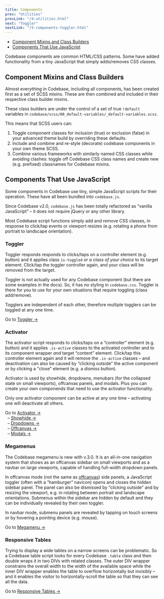 ```yaml
---
title: Components
prev: "Utilities"
prevLink: "/4-utilities.html"
next: "Toggler"
nextLink: "/5-components-toggler.html"
---
```


<div class="on-page-toc b-thin rounded mb-3e py-1e">
  <ul class="menu small">
    <li class="menu-item"><a href="#component-mixins-and-class-builders">Component Mixins and Class Builders</a></li>
    <li class="menu-item"><a href="#components-that-use-javascript">Components That Use JavaScript</a></li>
  </ul>
</div>

<p class="h4 thin">Codebase components are common HTML/CSS patterns. Some have added functionality from a tiny JavaScript that simply adds/removes CSS classes.</p>

## Component Mixins and Class Builders

Almost everything in Codebase, including all components, has been created first as a set of SCSS mixins. These are then combined and included in their respective class builder mixins.

These class builders are under the control of a set of true `!default` variables in `codebase/scss/00_default-variables/_default-variables.scss`.

This means that SCSS users can:

1. Toggle component classes for inclusion (true) or exclusion (false) in your advanced theme build by overriding these defaults.
2. Include and combine and re-style (decorate) codebase components in your own theme SCSS.
3. Combine various frameworks with similarly named CSS classes while avoiding clashes: toggle off Codebase CSS class names and create new (e.g. prefixed) classnames for Codebase mixins.

## Components That Use JavaScript

Some components in Codebase use tiny, simple JavaScript scripts for their operation. These have all been bundled into `codebase.js`.

Since Codebase v2.0, `codebase.js` has been totally refactored as “vanilla JavaScript” – it does not require jQuery or any other library.

Most Codebase script functions simply add and remove CSS classes, in response to click/tap events or viewport resizes (e.g. rotating a phone from portrait to landscape orientation).

### Toggler

Toggler responds responds to clicks/taps on a controller element (e.g. button) and it applies class `is-toggled` _or a class of your choice_ to its target element. Click/tap the toggler controller again, and your class will be removed from the target.

Toggler is not actually used for any Codebase component (but there are some examples in the docs). So, it has no styling in `codebase.css`. Toggler is there for you to use for your own situations that require toggling (class add/remove).

Togglers are independent of each other, therefore multiple togglers can be toggled at any one time.

Go to [Toggler &rarr;](5-components-toggler.html)

### Activator

The activator script responds to clicks/taps on a “controller” element (e.g. button) and it applies `.is-active` classes to the activated controller and to its component wrapper _and_ target “content” element. Click/tap this controller element again and it will remove the `.is-active` classes – and deactivation can also be caused by “clicking outside” the active component or by clicking a "close" element (e.g. a _dismiss_ button).

Activator is used by showhide, dropdowns, menubars (for the collapsed state on small viewports), offcanvas panels, and modals. Plus you can create your own componends that need to use the activator functionality.

Only one activator component can be active at any one time – activating one will deactivate all others.

Go to [Activator &rarr;](5-components-activator.html)<br>
&nbsp; – [Showhide &rarr;](5-components-showhide.html)<br>
&nbsp; – [Dropdowns &rarr;](5-components-dropdowns.html)<br>
&nbsp; – [Offcanvas &rarr;](5-components-offcanvas.html)<br>
&nbsp; – [Modals &rarr;](5-components-modals.html)

### Megamenus

The Codebase megamenu is new with v.3.0. It is an all-in-one navigation system that shows as an offcanvas sidebar on small viewports and as a navbar on large viewports, capable of handling full-width dropdown panels.

In offcanvas mode (not the same as [offcanvas](5-components-offcanvas.html)) side panels, a JavaScript toggler (often with a “hamburger” navicon) opens and closes the hidden sidebar panel. The panel can also be dismissed by “clicking outside” and by resizing the viewport, e.g. in rotating between portrait and landscape orientations. Submenus within the sidebar are hidden by default and they can be individually revealed by their own toggler.

In navbar mode, submenu panels are revealed by tapping on touch screens or by hovering a pointing device (e.g. mouse).

Go to [Megamenu &rarr;](5-components-megamenus.html)

### Responsive Tables

Trying to display a wide tables on a narrow screens can be problematic. So a Codebase table script looks for every Codebase `.table` class and then double wraps it in two DIVs with related classes. The outer DIV wrapper constrains the overall width to the width of the available space while the inner DIV wrapper enables the table to overflow horizontally but invisibly – and it enables the visitor to horizontally-scroll the table so that they can see all the data.

Go to [Responsive Tables &rarr;](5-components-tables.html#codebase-tables-are-responsive)

